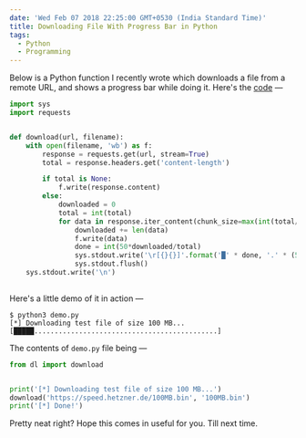 ```yaml
---
date: 'Wed Feb 07 2018 22:25:00 GMT+0530 (India Standard Time)'
title: Downloading File With Progress Bar in Python
tags:
  - Python
  - Programming
---
```


Below is a Python function I recently wrote which downloads a file from a remote URL, and shows a progress bar while doing it. Here's the [code](https://gist.github.com/SkullTech/4510a5613c9aae89105fd1b6c424d0a0) —

```python
import sys
import requests


def download(url, filename):
    with open(filename, 'wb') as f:
        response = requests.get(url, stream=True)
        total = response.headers.get('content-length')

        if total is None:
            f.write(response.content)
        else:
            downloaded = 0
            total = int(total)
            for data in response.iter_content(chunk_size=max(int(total/1000), 1024*1024)):
                downloaded += len(data)
                f.write(data)
                done = int(50*downloaded/total)
                sys.stdout.write('\r[{}{}]'.format('█' * done, '.' * (50-done)))
                sys.stdout.flush()
    sys.stdout.write('\n')
    
```

Here's a little demo of it in action —

```console
$ python3 demo.py
[*] Downloading test file of size 100 MB...
[█████.............................................]
```

The contents of `demo.py` file being —

```python
from dl import download


print('[*] Downloading test file of size 100 MB...')
download('https://speed.hetzner.de/100MB.bin', '100MB.bin')
print('[*] Done!')
```

Pretty neat right? Hope this comes in useful for you. Till next time.

